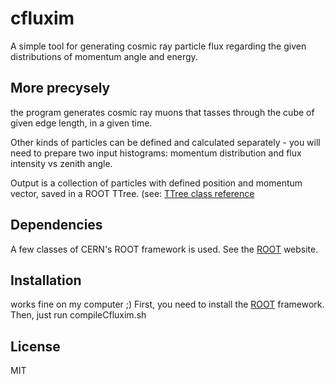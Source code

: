 # cfluxim
A simple tool for generating cosmic ray particle flux regarding the given distributions of momentum angle and energy.

## More precysely

the program generates cosmic ray muons that tasses through the cube of given edge length, in a given time.

Other kinds of particles can be defined and calculated separately - you will need to prepare two input histograms: momentum distribution and flux intensity vs zenith angle.

Output is a collection of particles with defined position and momentum vector, saved in a ROOT TTree.
(see: [TTree class reference](https://root.cern.ch/doc/master/classTTree.html)

## Dependencies

A few classes of CERN's ROOT framework is used. See the [ROOT](https://root.cern/) website.

## Installation

works fine on my computer ;) First, you need to install the [ROOT](https://root.cern.ch/downloading-root) framework. Then,
just run compileCfluxim.sh

## License

MIT
